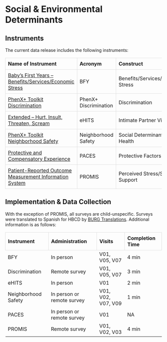 # Social & Environmental Determinants

## Instruments
The current data release includes the following instruments:

<table style="width: 100%; border-collapse: collapse; table-layout: fixed;">
  <thead>
    <tr>
      <th style="border: 1px solid #ddd; padding: 8px; text-align: left;">Name of Instrument</th>
      <th style="border: 1px solid #ddd; padding: 8px; text-align: left;">Acronym</th>
      <th style="border: 1px solid #ddd; padding: 8px; text-align: left;">Construct</th>
      <th style="border: 1px solid #ddd; padding: 8px; text-align: left;">Table Name</th>
    </tr>
  </thead>
<tbody>
	<tr>
		<td style="border: 1px solid #ddd; padding: 8px; word-wrap: break-word; white-space: normal;"><a href="bfy">Baby’s First Years – Benefits/Services/Economic Stress</a></td>
		<td style="border: 1px solid #ddd; padding: 8px; word-wrap: break-word; white-space: normal;">BFY</td>
		<td style="border: 1px solid #ddd; padding: 8px; word-wrap: break-word; white-space: normal;">Benefits/Services/Economic Stress</td>
		<td style="border: 1px solid #ddd; padding: 8px; word-wrap: break-word; white-space: normal;">sed_bm_bfy</td>
	</tr>
	<tr>
		<td style="border: 1px solid #ddd; padding: 8px; word-wrap: break-word; white-space: normal;"><a href="discrimination">PhenX+ Toolkit Discrimination</a></td>
		<td style="border: 1px solid #ddd; padding: 8px; word-wrap: break-word; white-space: normal;">PhenX+ Discrimination</td>
		<td style="border: 1px solid #ddd; padding: 8px; word-wrap: break-word; white-space: normal;">Discrimination</td>
		<td style="border: 1px solid #ddd; padding: 8px; word-wrap: break-word; white-space: normal;">sed_bm_phx_i_discr</td>
	</tr>   
	<tr>
		<td style="border: 1px solid #ddd; padding: 8px; word-wrap: break-word; white-space: normal;"><a href="eHITS">Extended – Hurt, Insult, Threaten, Scream</a></td>
		<td style="border: 1px solid #ddd; padding: 8px; word-wrap: break-word; white-space: normal;">eHITS</td>
		<td style="border: 1px solid #ddd; padding: 8px; word-wrap: break-word; white-space: normal;">Intimate Partner Violence</td>
		<td style="border: 1px solid #ddd; padding: 8px; word-wrap: break-word; white-space: normal;">sed_bm_ehit</td>
	</tr>        
	<tr>
		<td style="border: 1px solid #ddd; padding: 8px; word-wrap: break-word; white-space: normal;"><a href="neighborhood_safety">PhenX+ Toolkit Neighborhood Safety</a></td>
		<td style="border: 1px solid #ddd; padding: 8px; word-wrap: break-word; white-space: normal;">Neighborhood Safety</td>
		<td style="border: 1px solid #ddd; padding: 8px; word-wrap: break-word; white-space: normal;">Social Determinants of Health</td>
		<td style="border: 1px solid #ddd; padding: 8px; word-wrap: break-word; white-space: normal;">nbhsaf</td>
	</tr>          
    <tr>
		<td style="border: 1px solid #ddd; padding: 8px; word-wrap: break-word; white-space: normal;"><a href="PACES">Protective and Compensatory Experience</a></td>
		<td style="border: 1px solid #ddd; padding: 8px; word-wrap: break-word; white-space: normal;">PACES</td>
		<td style="border: 1px solid #ddd; padding: 8px; word-wrap: break-word; white-space: normal;">Protective Factors</td>
		<td style="border: 1px solid #ddd; padding: 8px; word-wrap: break-word; white-space: normal;">sed_bm_paces</td>
	</tr>   
	<tr>
		<td style="border: 1px solid #ddd; padding: 8px; word-wrap: break-word; white-space: normal;"><a href="PROMIS">Patient-Reported Outcome Measurement Information System</a></td>
		<td style="border: 1px solid #ddd; padding: 8px; word-wrap: break-word; white-space: normal;">PROMIS</td>
		<td style="border: 1px solid #ddd; padding: 8px; word-wrap: break-word; white-space: normal;">Perceived Stress/Social Support</td>
		<td style="border: 1px solid #ddd; padding: 8px; word-wrap: break-word; white-space: normal;">sed_bm_strsup</td>
	</tr>         
</tbody>
</table>

## Implementation & Data Collection

With the exception of PROMIS, all surveys are child-unspecific. Surveys were translated to Spanish for HBCD by [BURG Translations](https://burgtranslations.com/our-services/). Additional information is as follows:

<table style="width: 100%; border-collapse: collapse; table-layout: fixed;">
  <thead>
    <tr>
      <th style="border: 1px solid #ddd; padding: 8px; text-align: left;">Instrument</th>
      <th style="border: 1px solid #ddd; padding: 8px; text-align: left;">Administration</th>
      <th style="border: 1px solid #ddd; padding: 8px; text-align: left;">Visits</th>
      <th style="border: 1px solid #ddd; padding: 8px; text-align: left;">Completion Time</th>      
    </tr>
  </thead>
<tbody>
	<tr>
		<td>BFY</td>
        <td>In person</td>
		<td>V01, V05, V07</td>
		<td>4 min</td>
	</tr>
	<tr>
		<td>Discrimination</td>
        <td>Remote survey</td>
		<td>V01, V05, V07</td>
		<td>3 min</td>
	</tr>
	<tr>
		<td>eHITS</td>
        <td>In person</td>
		<td>V01</td>
		<td>2 min</td>
	</tr>    
	<tr>
		<td>Neighborhood Safety</td>
        <td>In person or remote survey</td>
		<td>V01, V02, V07, V09</td>
		<td>1 min</td>
	</tr>       
	<tr>
		<td>PACES</td>
        <td>In person or remote survey</td>
		<td>V01</td>
		<td>NA</td>
	</tr>       
	<tr>
		<td>PROMIS</td>
        <td>Remote survey</td>
		<td>V01, V02, V03</td>
		<td>4 min</td>
	</tr>    
</tbody>
</table>

